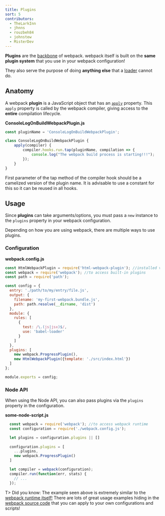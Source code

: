 ```yaml
---
title: Plugins
sort: 5
contributors:
  - TheLarkInn
  - jhnns
  - rouzbeh84
  - johnstew
  - MisterDev
---
```


**Plugins** are the [backbone](https://github.com/webpack/tapable) of webpack. webpack itself is built on the **same plugin system** that you use in your webpack configuration!

They also serve the purpose of doing **anything else** that a [loader](/concepts/loaders) cannot do.


## Anatomy

A webpack **plugin** is a JavaScript object that has an [`apply`](https://developer.mozilla.org/en-US/docs/Web/JavaScript/Reference/Global_Objects/Function/apply) property. This `apply` property is called by the webpack compiler, giving access to the **entire** compilation lifecycle.

**ConsoleLogOnBuildWebpackPlugin.js**

```javascript
const pluginName = 'ConsoleLogOnBuildWebpackPlugin';

class ConsoleLogOnBuildWebpackPlugin {
	apply(compiler) {
		compiler.hooks.run.tap(pluginName, compilation => {
			console.log("The webpack build process is starting!!!");
		});
	}
}
```

First parameter of the tap method of the compiler hook should be a camelized version of the plugin name. It is advisable to use a constant for this so it can be reused in all hooks.

## Usage

Since **plugins** can take arguments/options, you must pass a `new` instance to the `plugins` property in your webpack configuration.

Depending on how you are using webpack, there are multiple ways to use plugins.


### Configuration

**webpack.config.js**

```javascript
const HtmlWebpackPlugin = require('html-webpack-plugin'); //installed via npm
const webpack = require('webpack'); //to access built-in plugins
const path = require('path');

const config = {
  entry: './path/to/my/entry/file.js',
  output: {
    filename: 'my-first-webpack.bundle.js',
    path: path.resolve(__dirname, 'dist')
  },
  module: {
    rules: [
      {
        test: /\.(js|jsx)$/,
        use: 'babel-loader'
      }
    ]
  },
  plugins: [
    new webpack.ProgressPlugin(),
    new HtmlWebpackPlugin({template: './src/index.html'})
  ]
};

module.exports = config;
```


### Node API

When using the Node API, you can also pass plugins via the `plugins` property in the configuration.

**some-node-script.js**

```javascript
  const webpack = require('webpack'); //to access webpack runtime
  const configuration = require('./webpack.config.js');

  let plugins = configuration.plugins || []
  
  configuration.plugins = [
  	...plugins,
  	new webpack.ProgressPlugin()
  ]

  let compiler = webpack(configuration);
  compiler.run(function(err, stats) {
    // ...
  });
```

T> Did you know: The example seen above is extremely similar to the [webpack runtime itself!](https://github.com/webpack/webpack/blob/e7087ffeda7fa37dfe2ca70b5593c6e899629a2c/bin/webpack.js#L290-L292) There are lots of great usage examples hiding in the [webpack source code](https://github.com/webpack/webpack) that you can apply to your own configurations and scripts!
